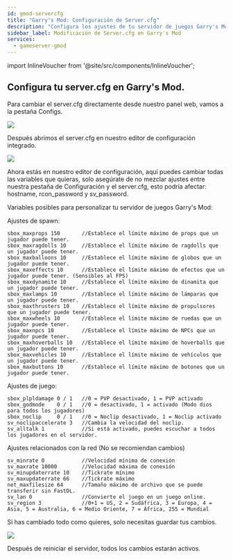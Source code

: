```yaml
---
id: gmod-servercfg
title: "Garry's Mod: Configuración de Server.cfg"
description: "Configura los ajustes de tu servidor de juegos Garry's Mod para personalizar la jugabilidad y los límites de spawn para una experiencia optimizada → Aprende más ahora"
sidebar_label: Modificación de Server.cfg en Garry's Mod
services:
  - gameserver-gmod
---
```


import InlineVoucher from '@site/src/components/InlineVoucher';

<InlineVoucher />

## Configura tu server.cfg en Garry's Mod.

Para cambiar el server.cfg directamente desde nuestro panel web, vamos a la pestaña Configs.

![](https://screensaver01.zap-hosting.com/index.php/s/TNFHX38G5PNpqac/preview)

Después abrimos el server.cfg en nuestro editor de configuración integrado.

![](https://screensaver01.zap-hosting.com/index.php/s/Pro5QoBBKSQCTdF/preview)

Ahora estás en nuestro editor de configuración, aquí puedes cambiar todas las variables que quieras, solo asegúrate de no mezclar ajustes entre nuestra pestaña de Configuración y el server.cfg, esto podría afectar: hostname, rcon_password y sv_password.

Variables posibles para personalizar tu servidor de juegos Garry's Mod:

Ajustes de spawn:
```
sbox_maxprops 150		//Establece el límite máximo de props que un jugador puede tener.
sbox_maxragdolls 10		//Establece el límite máximo de ragdolls que un jugador puede tener.
sbox_maxballoons 10		//Establece el límite máximo de globos que un jugador puede tener.
sbox_maxeffects 10		//Establece el límite máximo de efectos que un jugador puede tener. (Sensibles al FPS)
sbox_maxdynamite 10		//Establece el límite máximo de dinamita que un jugador puede tener.
sbox_maxlamps 10		//Establece el límite máximo de lámparas que un jugador puede tener.
sbox_maxthrusters 10	//Establece el límite máximo de propulsores que un jugador puede tener.
sbox_maxwheels 10		//Establece el límite máximo de ruedas que un jugador puede tener.
sbox_maxnpcs 10			//Establece el límite máximo de NPCs que un jugador puede tener.
sbox_maxhoverballs 10	//Establece el límite máximo de hoverballs que un jugador puede tener.
sbox_maxvehicles 10		//Establece el límite máximo de vehículos que un jugador puede tener.
sbox_maxbuttons 10		//Establece el límite máximo de botones que un jugador puede tener.
```

Ajustes de juego:
```
sbox_plpldamage 0 / 1	//0 = PVP desactivado, 1 = PVP activado
sbox_godmode	0 / 1	//0 = desactivado, 1 = activado (Modo dios para todos los jugadores)
sbox_noclip		0 / 1	//0 = Noclip desactivado, 1 = Noclip activado
sv_noclipaccelerate 3	//Cambia la velocidad del noclip.
sv_alltalk 1			//Si está activado, puedes escuchar a todos los jugadores en el servidor.
```

Ajustes relacionados con la red (No se recomiendan cambios)
```
sv_minrate 0			//Velocidad mínima de conexión
sv_maxrate 10000		//Velocidad máxima de conexión
sv_minupdaterrate 10	//Tickrate mínimo
sv_maxupdaterrate 66	//Tickrate máximo
net_maxfilesize	64		//Tamaño máximo de archivo que se puede transferir sin FastDL.
sv_lan 0				//Convierte el juego en un juego online.
sv_region 3				//0+1 = US, 2 = Sudáfrica, 3 = Europa, 4 = Asia, 5 = Australia, 6 = Medio Oriente, 7 = África, 255 = Mundial
```

Si has cambiado todo como quieres, solo necesitas guardar tus cambios.

![](https://screensaver01.zap-hosting.com/index.php/s/zpaddQA5EXfSRM3/preview)

Después de reiniciar el servidor, todos los cambios estarán activos.

<InlineVoucher />